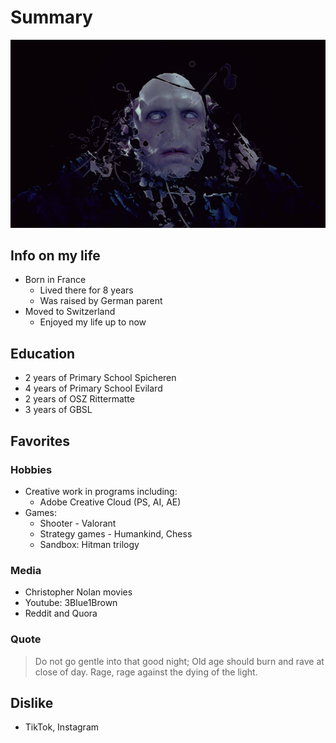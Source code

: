 # Summary
![](./Images/Voldi.jpg)
## Info on my life
+ Born in France
  + Lived there for 8 years
  + Was raised by German parent
+ Moved to Switzerland
  + Enjoyed my life up to now

## Education
+ 2 years of Primary School Spicheren
+ 4 years of Primary School Evilard
+ 2 years of OSZ Rittermatte
+ 3 years of GBSL


## Favorites
### Hobbies
+ Creative work in programs including:
  + Adobe Creative Cloud (PS, AI, AE)
+ Games:
  + Shooter - Valorant
  + Strategy games - Humankind, Chess
  + Sandbox: Hitman trilogy
### Media
+ Christopher Nolan movies
+ Youtube: 3Blue1Brown
+ Reddit and Quora
### Quote
> Do not go gentle into that good night; Old age should burn and rave at close of day. Rage, rage against the dying of the light.
## Dislike
+ TikTok, Instagram


